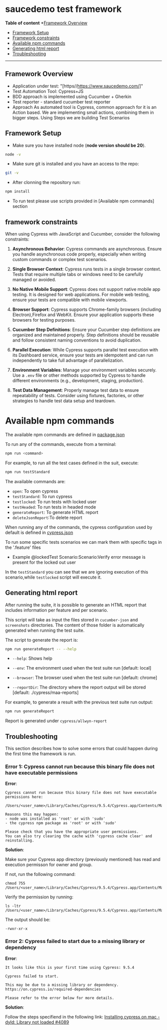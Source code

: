 # saucedemo test framework

**Table of content**
*[Framework Overview](#framework-overview)
* [Framework Setup](#framework-setup)
* [Framework constraints](#pre-conditions-and-framework-constraints)
* [Available npm commands](#available-npm-commands)
* [Generating html report](#generating-html-report)
* [Troubleshooting](#troubleshooting)

___



## Framework Overview

* Application under test: "[https//https://www.saucedemo.com/]"
* Test Automation Tool: Cypress+JS
* BDD approach is implemented using Cucumber + Gherkin
* Test reporter - standard cucumber test reporter
* Approach
 As automated tool is Cypress, common approach for it is an Action based. We are implementing small actions, combining them in bigger steps. Using Steps we are building Test Scenarios


## Framework Setup

* Make sure you have installed node (**node version should be 20**).
```bash
node -v
```
* Make sure git is installed and you have an access to the repo:
```bash
git -v
```
* After clonning the repository run:
```bash
npm install
```
* To run test please use scripts provided in [Available npm commands] section


## framework constraints
When using Cypress with JavaScript and Cucumber, consider the following constraints:

1. **Asynchronous Behavior**: Cypress commands are asynchronous. Ensure you handle asynchronous code properly, especially when writing custom commands or complex test scenarios.

2. **Single Browser Context**: Cypress runs tests in a single browser context. Tests that require multiple tabs or windows need to be carefully managed or avoided.

3. **No Native Mobile Support**: Cypress does not support native mobile app testing. It is designed for web applications. For mobile web testing, ensure your tests are compatible with mobile viewports.

4. **Browser Support**: Cypress supports Chrome-family browsers (including Electron),Firefox and WebKit. Ensure your application supports these browsers for testing purposes.

5. **Cucumber Step Definitions**: Ensure your Cucumber step definitions are organized and maintained properly. Step definitions should be reusable and follow consistent naming conventions to avoid duplication.

6. **Parallel Execution**: While Cypress supports parallel test execution with its Dashboard service, ensure your tests are idempotent and can run independently to take full advantage of parallelization.

7. **Environment Variables**: Manage your environment variables securely. Use a `.env` file or other methods supported by Cypress to handle different environments (e.g., development, staging, production).

8. **Test Data Management**: Properly manage test data to ensure repeatability of tests. Consider using fixtures, factories, or other strategies to handle test data setup and teardown.



# Available npm commands 

The available npm commands are defined in [package.json](package.json)

To run any of the commands, execute from a terminal:

```bash 
npm run <command>
```

For example, to run all the test cases defined in the suit, execute:
```bash 
npm run testStandard
```

The available commands are:

* `open`: To open cypress
* `testStandard`: To run cypress
* `testlocked`: To run tests with locked user
* `testHeaded`: To run tests in headed mode
* `generateReport`: To generate HTML report
* `deleteJsonReport`:To delete report

When running any of the commands, the cypress configuration used by default is defined in [cypress.json](cypress.json)

To run some specific tests scenarios we can mark them with specific tags in the '.feature' files
* Example 
 @lockedTest
 Scenario:Scenario:Verify error message is present for the locked out user

 In the `testStandard` you can see that we are ignoring execution of this scenario,while `testlocked` script will execute it. 

## Generating html report

After running the suite, it is possible to generate an HTML report that includes information per feature and per scenario.

This script will take as input the files stored in `cucumber-json` and `screenshots` directories. The content of those folder is automatically generated when running the test suite.

The script to generate the report is:

```bash
npm run generateReport -- --help
```

* `--help`: Shows help

* `--env`: The environment used when the test suite run [default: local]

* `--browser`: The browser used when the test suite run [default: chrome]

* `--reportDir`: The directory where the report output will be stored [default: ./cypress/maa-reports]


For example, to generate a result with the previous test suite run output:

```bash
npm run generateReport
```

Report is generated under `cypress/allwyn-report`

## Troubleshooting

This section describes how to solve some errors that could happen during the first time the framework is run.


### Error 1: Cypress cannot run because this binary file does not have executable permissions

**Error**: 

```
Cypress cannot run because this binary file does not have executable permissions here:

/Users/<user_name>/Library/Caches/Cypress/9.5.4/Cypress.app/Contents/MacOS/Cypress

Reasons this may happen:
- node was installed as 'root' or with 'sudo'
- the cypress npm package as 'root' or with 'sudo'

Please check that you have the appropriate user permissions.
You can also try clearing the cache with 'cypress cache clear' and reinstalling.
```

**Solution**: 

Make sure your Cypress app directory (previously mentioned) has read and execution permisson for owner and group.

If not, run the following command:

```
chmod 755 /Users/<user_name>/Library/Caches/Cypress/9.5.4/Cypress.app/Contents/MacOS/Cypress
```

Verify the permission by running:
```
ls -ltr /Users/<user_name>/Library/Caches/Cypress/9.5.4/Cypress.app/Contents/MacOS/Cypress
```

The output should be:
```
-rwxr-xr-x
```

### Error 2: Cypress failed to start due to a missing library or dependency

**Error**: 

```
It looks like this is your first time using Cypress: 9.5.4

Cypress failed to start.

This may be due to a missing library or dependency. https://on.cypress.io/required-dependencies

Please refer to the error below for more details.
```

**Solution**: 

Follow the steps specifiend in the following link: [Installing cypress on mac - dyld: Library not loaded #4089](https://github.com/cypress-io/cypress/issues/4089)
